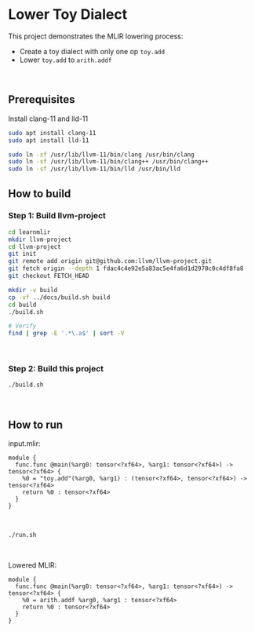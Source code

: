 # Lower Toy Dialect
This project demonstrates the MLIR lowering process:<br/>
- Create a toy dialect with only one op `toy.add`
- Lower `toy.add` to `arith.addf`
<br/>

## Prerequisites
Install clang-11 and lld-11
```Bash
sudo apt install clang-11
sudo apt install lld-11

sudo ln -sf /usr/lib/llvm-11/bin/clang /usr/bin/clang
sudo ln -sf /usr/lib/llvm-11/bin/clang++ /usr/bin/clang++
sudo ln -sf /usr/lib/llvm-11/bin/lld /usr/bin/lld
```

## How to build
### Step 1: Build llvm-project
```Bash
cd learnmlir
mkdir llvm-project
cd llvm-project
git init
git remote add origin git@github.com:llvm/llvm-project.git
git fetch origin --depth 1 fdac4c4e92e5a83ac5e4fa6d1d2970c0c4df8fa8
git checkout FETCH_HEAD

mkdir -v build
cp -vf ../docs/build.sh build
cd build
./build.sh

# Verify
find | grep -E '.*\.a$' | sort -V
```
<br/>

### Step 2: Build this project
```Bash
./build.sh
```
<br/>

## How to run
input.mlir:
```mlir
module {
  func.func @main(%arg0: tensor<?xf64>, %arg1: tensor<?xf64>) -> tensor<?xf64> {
    %0 = "toy.add"(%arg0, %arg1) : (tensor<?xf64>, tensor<?xf64>) -> tensor<?xf64>
    return %0 : tensor<?xf64>
  }
}
```
<br/>

```Bash
./run.sh
```
<br/>

Lowered MLIR:
```mlir
module {
  func.func @main(%arg0: tensor<?xf64>, %arg1: tensor<?xf64>) -> tensor<?xf64> {
    %0 = arith.addf %arg0, %arg1 : tensor<?xf64>
    return %0 : tensor<?xf64>
  }
}
```
